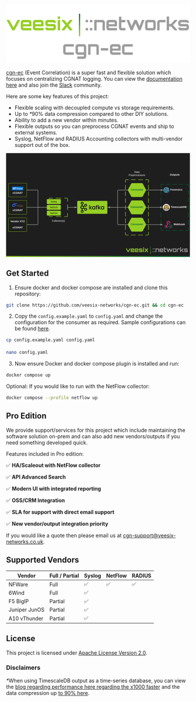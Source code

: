 <p align="center">
  <img src="docs/img/logo.png" alt="Logo" style="max-width: 100%; height: auto;">
</p>

<a href="https://github.com/veesix-networks/cgn-ec" target="_blank">cgn-ec</a> (Event Correlation) is a super fast and flexible solution which focuses on centralizing CGNAT logging. You can view the [documentation here](https://docs.cgn-ec.veesix-networks.co.uk) and also join the [Slack](https://join.slack.com/t/cgn-ec/shared_invite/zt-2wvt40sc7-h5l3VWjYkAiZsm3uoicXww) community.

Here are some key features of this project:

- Flexible scaling with decoupled compute vs storage requirements.
- Up to <em>*</em>90% data compression compared to other DIY solutions.
- Ability to add a new vendor within minutes.
- Flexible outputs so you can preprocess CGNAT events and ship to external systems.
- Syslog, NetFlow and RADIUS Accounting collectors with multi-vendor support out of the box.


![Architecture Overview](docs/img/veesix_networks_cgn_logging.png)

## Get Started

1) Ensure docker and docker compose are installed and clone this repository:

  ```bash
  git clone https://github.com/veesix-networks/cgn-ec.git && cd cgn-ec
  ```

2) Copy the `config.example.yaml` to `config.yaml` and change the configuration for the consumer as required. Sample configurations can be found [here](https://docs.cgn-ec.veesix-networks.co.uk/architecture/consumers/).

  ```bash
  cp config.example.yaml config.yaml

  nano config.yaml
  ```

3) Now ensure Docker and docker compose plugin is installed and run:

  ```bash
  docker compose up
  ```

Optional: If you would like to run with the NetFlow collector:

  ```bash
  docker compose --profile netflow up
  ```

## Pro Edition

We provide support/services for this project which include maintaining the software solution on-prem and can also add new vendors/outputs if you need something developed quick.

Features included in Pro edition:

:white_check_mark: <b>HA/Scaleout with NetFlow collector</b>

:white_check_mark: <b>API Advanced Search</b>

:white_check_mark: <b>Modern UI with integrated reporting</b>

:white_check_mark: <b>OSS/CRM Integration</b>

:white_check_mark: <b>SLA for support with direct email support</b>

:white_check_mark: <b>New vendor/output integration priority</b>

If you would like a quote then please email us at [cgn-support@veesix-networks.co.uk](mailto:cgn-support@veesix-networks.co.uk).

## Supported Vendors

| Vendor      | Full / Partial | Syslog  | NetFlow | RADIUS |
| ----------- | ----- | ------------------------------------ | ---- | ---- |
| NFWare       | Full | :white_check_mark: | :white_check_mark: | :white_check_mark: | 
| 6Wind       | Full | :white_check_mark: |
| F5 BigIP   | Partial | :white_check_mark:  |
| Juniper JunOS | Partial | :white_check_mark:  |
| A10 vThunder |  Partial | :white_check_mark: |

## License

This project is licensed under <a href="https://github.com/veesix-networks/cgn-ec/blob/main/LICENSE" target="_blank">Apache License Version 2.0</a>.

### Disclaimers

<em>*</em>When using TimescaleDB output as a time-series database, you can view the [blog regarding performance here regarding the x1000 faster](https://www.timescale.com/blog/timescaledb-vs-amazon-timestream-6000x-higher-inserts-175x-faster-queries-220x-cheaper) and the data compression up [to 90% here](https://docs.timescale.com/use-timescale/latest/compression/about-compression/).